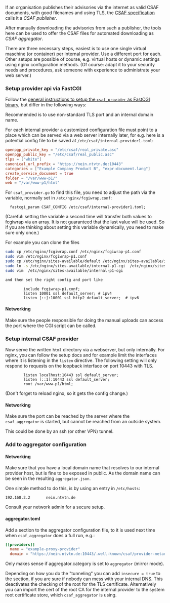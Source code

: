 If an organisation publishes their advisories via the internet
as valid CSAF documents, with good filenames and using TLS,
the [CSAF specification](https://docs.oasis-open.org/csaf/csaf/v2.0/csaf-v2.0.md)
calls it a *CSAF publisher*.

After manually downloading the advisories from such a publisher,
the tools here can be used to offer the CSAF files for automated downloading
as *CSAF aggregator*.

There are three necessary steps, easiest is to use
one single virtual maschine (or container) per internal provider.
Use a different port for each.
Other setups are possible of course, e.g. virtual hosts
or dynamic settings using nginx configuration methods.
(Of course: adapt it to your security needs and procedures,
ask someone with experience to administrate your web server.)


### Setup provider api via FastCGI

Follow the [general instructions to setup the `csaf_provider` as FastCGI binary](provider-setup.md),
but differ in the following ways:

Recommended is to use non-standard TLS port and an internal domain name.

For each internal provider a customized configuration file
must point to a place which can be served via a web server internally
later, for e.g. here is a potential config file to be saved
at `/etc/csaf/internal-provider1.toml`:

```toml
openpgp_private_key = "/etc/csaf/real_private.asc"
openpgp_public_key = "/etc/csaf/real_public.asc"
tlps = ["white"]
canonical_url_prefix = "https://nein.ntvtn.de:10443"
categories = ["Example Company Product B", "expr:document.lang"]
create_service_document = true
folder = "/var/www-p1/"
web = "/var/www-p1/html"
```

For `csaf_provider.go` to find this file, you need to adjust
the path via the variable, normally set in `/etc/nginx/fcgiwrap.conf`:
```nginx
  fastcgi_param CSAF_CONFIG /etc/csaf/internal-provider1.toml;
```

(Careful: setting the variable a second time will transfer both values to
fcgiwrap via an array. It is not guaranteed that the last value will be
used. So if you are thinking about setting this variable dynamically,
you need to make sure only once.)

For example you can clone the files
```bash
sudo cp /etc/nginx/fcgiwrap.conf /etc/nginx/fcgiwrap-p1.conf
sudo vim /etc/nginx/fcgiwrap-p1.conf
sudo cp /etc/nginx/sites-available/default /etc/nginx/sites-available/internal-p1-cgi
sudo ln -s /etc/nginx/sites-available/internal-p1-cgi  /etc/nginx/sites-enabled/
sudo vim  /etc/nginx/sites-available/internal-p1-cgi

and then set the right config and port like
```

```nginx
        include fcgiwrap-p1.conf;
        listen 10001 ssl default_server; # ipv4
        listen [::]:10001 ssl http2 default_server;  # ipv6
```


#### Networking
Make sure the people responsible for doing the manual uploads
can access the port where the CGI script can be called.


### Setup internal CSAF provider

Now serve the written `html` directory via a webserver, but only
internally. For nginx, you can follow the setup docs and for example
limit the interfaces where it is listening in the `listen` directive.
The following setting will only respond to requests
on the loopback interface on port 10443 with TLS.

```nginx
        listen localhost:10443 ssl default_server;
        listen [::1]:10443 ssl default_server;
        root /var/www-p1/html;
```

(Don't forget to reload nginx, so it gets the config change.)


#### Networking
Make sure the port can be reached by the server
where the `csaf_aggregator` is started, but cannot be reached from
an outside system.

This could be done by an ssh (or other VPN) tunnel.


### Add to aggregator configuration

#### Networking
Make sure that you have a local domain name that resolves
to our internal provider host, but is fine to be exposed in public.
As the domain name can be seen in the resulting `aggregator.json`.

One simple method to do this, is by using an entry in
`/etc/hosts`:

```
192.168.2.2       nein.ntvtn.de
```

Consult your network admin for a secure setup.


#### aggregator.toml
Add a section to the aggregator configuration file,
to it is used next time when `csaf_aggregator` does a full run, e.g.:

```toml
[[providers]]
  name = "example-proxy-provider"
  domain = "https://nein.ntvtn.de:10443/.well-known/csaf/provider-metadata.json"
```

Only makes sense if aggregator.category is set to `aggregator` (mirror mode).

Depending on how you do the "tunneling" you can add `insecure = true`
to the section, if you are sure if nobody can mess with your internal DNS.
This deactivates the checking of the root for the TLS certificate.
Alternatively you can import the cert of the root CA for the internal
provider to the system root certificate store, which `csaf_aggregator`
is using.


